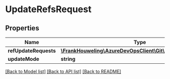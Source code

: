 # UpdateRefsRequest

## Properties
Name | Type | Description | Notes
------------ | ------------- | ------------- | -------------
**refUpdateRequests** | [**\FrankHouweling\AzureDevOpsClient\Git\Model\GitRefUpdate[]**](GitRefUpdate.md) |  | [optional] 
**updateMode** | **string** |  | [optional] 

[[Back to Model list]](../README.md#documentation-for-models) [[Back to API list]](../README.md#documentation-for-api-endpoints) [[Back to README]](../README.md)


